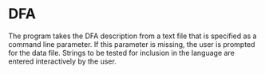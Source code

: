 # DFA
The program takes the DFA description from a text file that is specified as a command line parameter. If this parameter is missing, the user is prompted for the data file. Strings to be tested for inclusion in the language are entered interactively by the user. 
